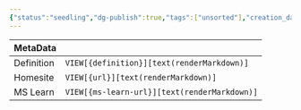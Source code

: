 ```yaml
---
{"status":"seedling","dg-publish":true,"tags":["unsorted"],"creation_date":"2024-05-10 11:23","definition":"The world’s most trusted open ecosystem for\rsourcing, building, and deploying data science and AI initiatives","ms-learn-url":"undefined","url":"https://www.anaconda.com/","aliases":null,"permalink":"/unsorted/anaconda/","dgPassFrontmatter":true}
---
```



| MetaData   |                                              |
| ---------- | -------------------------------------------- |
| Definition | `VIEW[{definition}][text(renderMarkdown)]`   |
| Homesite   | `VIEW[{url}][text(renderMarkdown)]`          |
| MS Learn   | `VIEW[{ms-learn-url}][text(renderMarkdown)]` |
